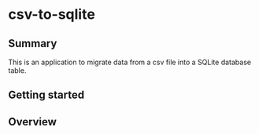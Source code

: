 # csv-to-sqlite

## Summary
This is an application to migrate data from a csv file into a SQLite database table.

## Getting started

## Overview
